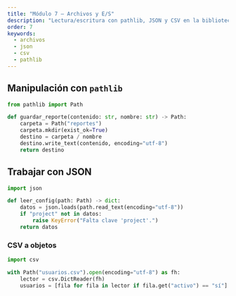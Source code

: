 ```yaml
---
title: "Módulo 7 — Archivos y E/S"
description: "Lectura/escritura con pathlib, JSON y CSV en la biblioteca estándar."
order: 7
keywords:
  - archivos
  - json
  - csv
  - pathlib
---
```


## Manipulación con `pathlib`

```python
from pathlib import Path

def guardar_reporte(contenido: str, nombre: str) -> Path:
    carpeta = Path("reportes")
    carpeta.mkdir(exist_ok=True)
    destino = carpeta / nombre
    destino.write_text(contenido, encoding="utf-8")
    return destino
```

## Trabajar con JSON

```python
import json

def leer_config(path: Path) -> dict:
    datos = json.loads(path.read_text(encoding="utf-8"))
    if "project" not in datos:
        raise KeyError("Falta clave 'project'.")
    return datos
```

### CSV a objetos

```python
import csv

with Path("usuarios.csv").open(encoding="utf-8") as fh:
    lector = csv.DictReader(fh)
    usuarios = [fila for fila in lector if fila.get("activo") == "sí"]
```
